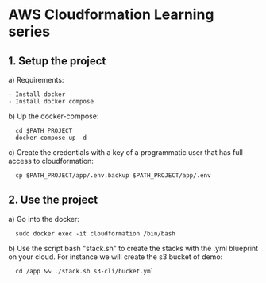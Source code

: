 
# AWS Cloudformation Learning series



## 1. Setup the project

  a) Requirements:

    - Install docker
    - Install docker compose

  b) Up the docker-compose:

```
  cd $PATH_PROJECT
  docker-compose up -d
```

  c) Create the credentials with a key of a programmatic user that has full access to cloudformation:

```
  cp $PATH_PROJECT/app/.env.backup $PATH_PROJECT/app/.env
```

## 2. Use the project

  a) Go into the docker:

```
  sudo docker exec -it cloudformation /bin/bash
```

  b) Use the script bash "stack.sh" to create the stacks with the .yml blueprint on your cloud.
  For instance we will create the s3 bucket of demo:

```
  cd /app && ./stack.sh s3-cli/bucket.yml
```
